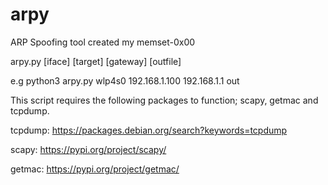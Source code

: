 # arpy
ARP Spoofing tool created my memset-0x00

arpy.py [iface] [target] [gateway] [outfile]

e.g python3 arpy.py wlp4s0 192.168.1.100 192.168.1.1 out

This script requires the following packages to function; scapy, getmac and tcpdump.

tcpdump: https://packages.debian.org/search?keywords=tcpdump

scapy: https://pypi.org/project/scapy/

getmac: https://pypi.org/project/getmac/

